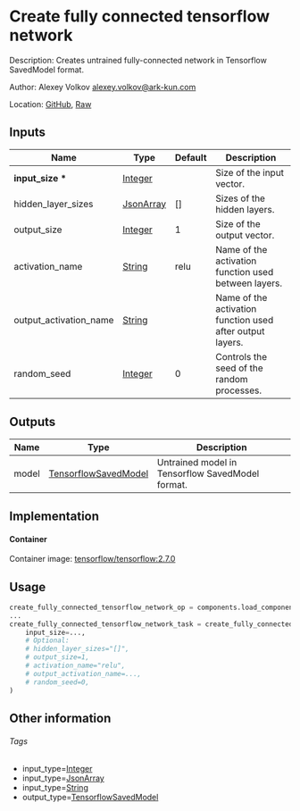 <!-- BEGIN_GENERATED_CONTENT -->
# Create fully connected tensorflow network

Description: Creates untrained fully-connected network in Tensorflow SavedModel format.

Author: Alexey Volkov <alexey.volkov@ark-kun.com>

Location: [GitHub](https://github.com/Ark-kun/pipeline_components/blob/master/components/tensorflow/Create_fully_connected_network/component.yaml), [Raw](https://raw.githubusercontent.com/Ark-kun/pipeline_components/master/components/tensorflow/Create_fully_connected_network/component.yaml)

## Inputs

|Name|Type|Default|Description|
|-|-|-|-|
|**input_size** **\***|[Integer]||Size of the input vector.|
|hidden_layer_sizes|[JsonArray]|[]|Sizes of the hidden layers.|
|output_size|[Integer]|1|Size of the output vector.|
|activation_name|[String]|relu|Name of the activation function used between layers.|
|output_activation_name|[String]||Name of the activation function used after output layers.|
|random_seed|[Integer]|0|Controls the seed of the random processes.|

## Outputs

|Name|Type|Description|
|-|-|-|
|model|[TensorflowSavedModel]|Untrained model in Tensorflow SavedModel format.|

## Implementation

#### Container

Container image: [tensorflow/tensorflow:2.7.0](https://hub.docker.com/r/tensorflow/tensorflow)

## Usage

```python
create_fully_connected_tensorflow_network_op = components.load_component_from_url("https://raw.githubusercontent.com/Ark-kun/pipeline_components/master/components/tensorflow/Create_fully_connected_network/component.yaml")
...
create_fully_connected_tensorflow_network_task = create_fully_connected_tensorflow_network_op(
    input_size=...,
    # Optional:
    # hidden_layer_sizes="[]",
    # output_size=1,
    # activation_name="relu",
    # output_activation_name=...,
    # random_seed=0,
)
```

## Other information

###### Tags

* input_type=[Integer]
* input_type=[JsonArray]
* input_type=[String]
* output_type=[TensorflowSavedModel]

[Integer]: https://github.com/Ark-kun/pipeline_components/tree/master/types/Integer
[JsonArray]: https://github.com/Ark-kun/pipeline_components/tree/master/types/JsonArray
[String]: https://github.com/Ark-kun/pipeline_components/tree/master/types/String
[TensorflowSavedModel]: https://github.com/Ark-kun/pipeline_components/tree/master/types/TensorflowSavedModel
<!-- END_GENERATED_CONTENT -->
